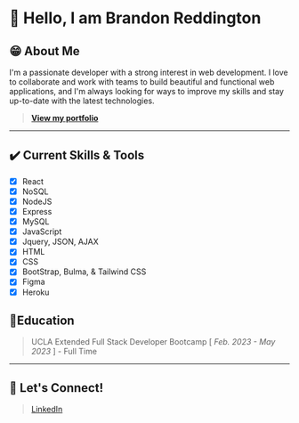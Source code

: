 # 👋 Hello, I am Brandon Reddington 
## 😁 About Me
I'm a passionate developer with a strong interest in web development. I love to collaborate and work with teams to build beautiful and functional web applications, and I'm always looking for ways to improve my skills and stay up-to-date with the latest technologies.
> **[View my portfolio](https:/breddington.dev/)** 
---
## ✔️ Current Skills & Tools
- [x] React
- [x] NoSQL
- [x] NodeJS
- [x] Express
- [x] MySQL
- [x] JavaScript
- [x] Jquery, JSON, AJAX
- [x] HTML
- [x] CSS
- [x] BootStrap, Bulma, & Tailwind CSS
- [x] Figma 
- [x] Heroku

## 📖Education
> UCLA Extended Full Stack Developer Bootcamp [ *Feb. 2023 - May 2023* ] - Full Time

---
## 💬 Let's Connect!
> [LinkedIn](https://www.linkedin.com/in/breddington/)
